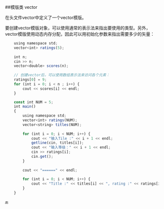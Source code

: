 ##模版类 vector

在头文件vector中定义了一个vector模版。

要创建vector模版对象，可以使用通常的<type>表示法来指出要使用的类型。另外，vector模版使用动态内存分配，因此可以用初始化参数来指出需要多少的矢量：


```javascript
    using namespace std;
    vector<int> ratings(5);
    
    int n;
    cin >> n;
    vector<double> scores(n);
    
    // 创建vector后，可以使用数组表示法来访问各个元素：
    ratings[0] = 9;
    for (int i = 0; i < n ; i++) {
        cout << scores[i] << endl;
    }
```

```javascript
    const int NUM = 5;
    int main()
    {
        using namespace std;
        vector<int> ratings(NUM);
        vector<string> titles(NUM);
    
        for (int i = 0; i < NUM; i++) {
            cout << "输入Tile :" << i + 1 << endl;
            getline(cin, titles[i]);
            cout << "输入等级：" << i + 1 << endl;
            cin >> ratings[i];
            cin.get();
        }
        
        cout << "======" << endl;
        
        for (int i = 0; i < NUM; i++) {
            cout << "Title :" << titles[i] << ", rating :" << ratings[i] << endl;
        }
    }
```

🔚